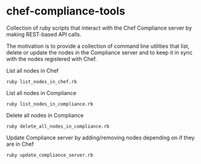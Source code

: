 # chef-compliance-toolsCollection of ruby scripts that interact with the Chef Compliance server by making REST-based API calls. The motivation is to provide a collection of command line utilities that list, delete or update the nodes in the Compliance server and to keep it in sync with the nodes registered with Chef. List all nodes in Chef ```Shellruby list_nodes_in_chef.rb```List all nodes in Compliance  ```Shellruby list_nodes_in_compliance.rb```Delete all nodes in Compliance  ```Shellruby delete_all_nodes_in_compliance.rb```Update Compliance server by adding/removing nodes depending on if they are in Chef  ```Shellruby update_compliance_server.rb```